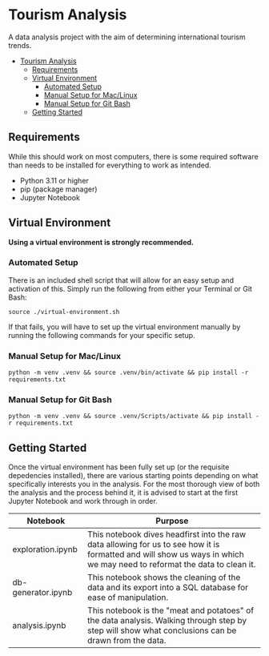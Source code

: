 # Tourism Analysis

A data analysis project with the aim of determining international tourism trends.

- [Tourism Analysis](#tourism-analysis)
  - [Requirements](#requirements)
  - [Virtual Environment](#virtual-environment)
    - [Automated Setup](#automated-setup)
    - [Manual Setup for Mac/Linux](#manual-setup-for-maclinux)
    - [Manual Setup for Git Bash](#manual-setup-for-git-bash)
  - [Getting Started](#getting-started)

## Requirements

While this should work on most computers, there is some required software than needs to be installed for everything to work as intended.

- Python 3.11 or higher
- pip (package manager)
- Jupyter Notebook

## Virtual Environment

**Using a virtual environment is strongly recommended.**

### Automated Setup

There is an included shell script that will allow for an easy setup and activation of this. Simply run the following from either your Terminal or Git Bash:

`source ./virtual-environment.sh`

If that fails, you will have to set up the virtual environment manually by running the following commands for your specific setup.

### Manual Setup for Mac/Linux

`python -m venv .venv && source .venv/bin/activate && pip install -r requirements.txt`

### Manual Setup for Git Bash

`python -m venv .venv && source .venv/Scripts/activate && pip install -r requirements.txt`

## Getting Started

Once the virtual environment has been fully set up (or the requisite depedencies installed), there are various starting points depending on what specifically interests you in the analysis. For the most thorough view of both the analysis and the process behind it, it is advised to start at the first Jupyter Notebook and work through in order.

| Notebook | Purpose |
|---------------|--------------|
|exploration.ipynb |This notebook dives headfirst into the raw data allowing for us to see how it is formatted and will show us ways in which we may need to reformat the data to clean it.|
|db-generator.ipynb |This notebook shows the cleaning of the data and its export into a SQL database for ease of manipulation.|
|analysis.ipynb |This notebook is the "meat and potatoes" of the data analysis. Walking through step by step will show what conclusions can be drawn from the data.|